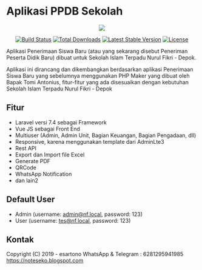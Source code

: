# Aplikasi PPDB Sekolah

<p align="center"><img src="https://laravel.com/assets/img/components/logo-laravel.svg"></p>

<p align="center">
<a href="https://travis-ci.org/laravel/framework"><img src="https://travis-ci.org/laravel/framework.svg" alt="Build Status"></a>
<a href="https://packagist.org/packages/laravel/framework"><img src="https://poser.pugx.org/laravel/framework/d/total.svg" alt="Total Downloads"></a>
<a href="https://packagist.org/packages/laravel/framework"><img src="https://poser.pugx.org/laravel/framework/v/stable.svg" alt="Latest Stable Version"></a>
<a href="https://packagist.org/packages/laravel/framework"><img src="https://poser.pugx.org/laravel/framework/license.svg" alt="License"></a>
</p>

Aplikasi Penerimaan Siswa Baru (atau yang sekarang disebut Peneriman Peserta Didik Baru) dibuat untuk Sekolah Islam Terpadu Nurul Fikri - Depok.

Aplikasi ini dirancang dan dikembangkan berdasarkan aplikasi Penerimaan Siswa Baru yang sebelumnya menggunakan PHP Maker yang dibuat oleh Bapak Tomi Antonius, fitur-fitur yang ada disesuaikan dengan kebutuhan Sekolah Islam Terpadu Nurul Fikri - Depok

## Fitur

*   Laravel versi 7.4 sebagai Framework
*   Vue JS sebagai Front End
*   Multiuser (Admin, Admin Unit, Bagian Keuangan, Bagian Pengadaan, dll)
*   Responsive, karena menggunakan template dari AdminLte3
*   Rest API
*   Export dan Import file Excel
*   Generate PDF
*   QRCode
*   WhatsApp Notification
*   dan lain2

## Default User
*   Admin (username: admin@nf.local, password: 123)
*   User (username: tes@nf.local, password: 123)

## Kontak

Copyright (C) 2019 - esartono
WhatsApp & Telegram : 6281295941985
https://noteseko.blogspot.com

